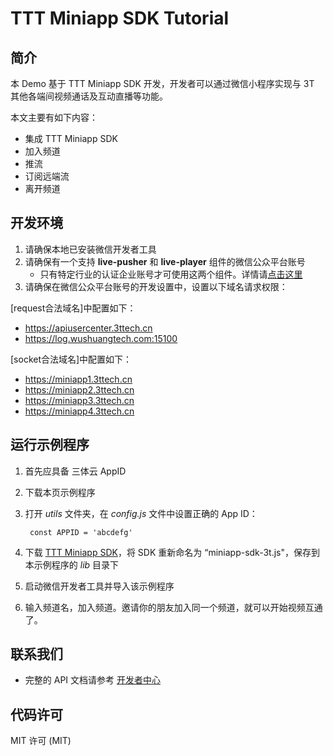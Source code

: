 # TTT Miniapp SDK Tutorial

## 简介

本 Demo 基于 TTT Miniapp SDK 开发，开发者可以通过微信小程序实现与 3T 其他各端间视频通话及互动直播等功能。

本文主要有如下内容：

* 集成 TTT Miniapp SDK
* 加入频道
* 推流
* 订阅远端流
* 离开频道

## 开发环境

1. 请确保本地已安装微信开发者工具
2. 请确保有一个支持 **live-pusher** 和 **live-player** 组件的微信公众平台账号
   * 只有特定行业的认证企业账号才可使用这两个组件。详情请[点击这里](https://developers.weixin.qq.com/miniprogram/dev/component/live-player.html)
3. 请确保在微信公众平台账号的开发设置中，设置以下域名请求权限：

[request合法域名]中配置如下：
 * https://apiusercenter.3ttech.cn
 * https://log.wushuangtech.com:15100

[socket合法域名]中配置如下：
 * https://miniapp1.3ttech.cn
 * https://miniapp2.3ttech.cn
 * https://miniapp3.3ttech.cn
 * https://miniapp4.3ttech.cn

## 运行示例程序
 
1. 首先应具备 三体云 AppID
2. 下载本页示例程序
3. 打开 *utils* 文件夹，在 *config.js* 文件中设置正确的 App ID：

    	const APPID = 'abcdefg'
    	
4. 下载 [TTT Miniapp SDK](https://xxx.3ttech.cn/downloads)，将 SDK 重新命名为 “miniapp-sdk-3t.js"，保存到本示例程序的 *lib* 目录下
5. 启动微信开发者工具并导入该示例程序
6. 输入频道名，加入频道。邀请你的朋友加入同一个频道，就可以开始视频互通了。

## 联系我们

* 完整的 API 文档请参考 [开发者中心](https://3ttech.cn/index.php?menu=115&type=MiniApp)

## 代码许可

MIT 许可 (MIT)

